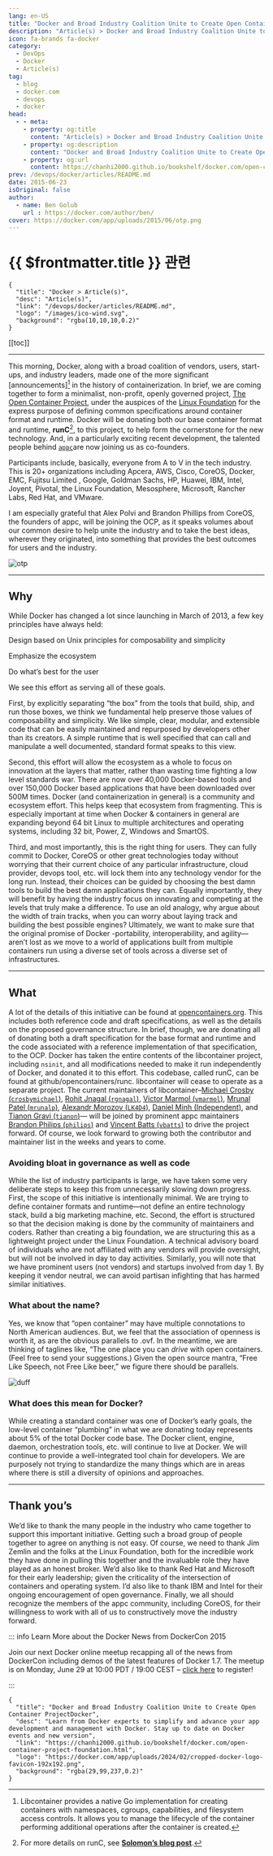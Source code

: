 ```yaml
---
lang: en-US
title: "Docker and Broad Industry Coalition Unite to Create Open Container ProjectDocker"
description: "Article(s) > Docker and Broad Industry Coalition Unite to Create Open Container ProjectDocker"
icon: fa-brands fa-docker
category:
  - DevOps
  - Docker
  - Article(s)
tag:
  - blog
  - docker.com
  - devops
  - docker
head:
  - - meta:
    - property: og:title
      content: "Article(s) > Docker and Broad Industry Coalition Unite to Create Open Container ProjectDocker"
    - property: og:description
      content: "Docker and Broad Industry Coalition Unite to Create Open Container ProjectDocker"
    - property: og:url
      content: https://chanhi2000.github.io/bookshelf/docker.com/open-container-project-foundation.html
prev: /devops/docker/articles/README.md
date: 2015-06-23
isOriginal: false
author:
  - name: Ben Golub
    url : https://docker.com/author/ben/
cover: https://docker.com/app/uploads/2015/06/otp.png
---
```


# {{ $frontmatter.title }} 관련

```component VPCard
{
  "title": "Docker > Article(s)",
  "desc": "Article(s)",
  "link": "/devops/docker/articles/README.md",
  "logo": "/images/ico-wind.svg",
  "background": "rgba(10,10,10,0.2)"
}
```

[[toc]]

---

<SiteInfo
  name="Docker and Broad Industry Coalition Unite to Create Open Container ProjectDocker"
  desc="Learn from Docker experts to simplify and advance your app development and management with Docker. Stay up to date on Docker events and new version"
  url="https://docker.com/blog/open-container-project-foundation"
  logo="https://docker.com/app/uploads/2024/02/cropped-docker-logo-favicon-192x192.png"
  preview="https://docker.com/app/uploads/2015/06/otp.png"/>

This morning, Docker, along with a broad coalition of vendors, users, start-ups, and industry leaders, made one of the more significant [announcements][^1] in the history of containerization. In brief, we are coming together to form a minimalist, non-profit, openly governed project, [<FontIcon icon="fas fa-globe"/>The Open Container Project](https://opencontainers.org), under the auspices of the [<FontIcon icon="fas fa-globe"/>Linux Foundation](https://linuxfoundation.org) for the express purpose of defining common specifications around container format and runtime. Docker will be donating both our base container format and runtime, **runC**[^2], to this project, to help form the cornerstone for the new technology. And, in a particularly exciting recent development, the talented people behind [<FontIcon icon="iconfont icon-github"/>`appc`](https://github.com/appc)are now joining us as co-founders.  

Participants include, basically, everyone from A to V in the tech industry. This is 20+ organizations including Apcera, AWS, Cisco, CoreOS, Docker, EMC, Fujitsu Limited , Google, Goldman Sachs, HP, Huawei, IBM, Intel, Joyent, Pivotal, the Linux Foundation, Mesosphere, Microsoft, Rancher Labs, Red Hat, and VMware.

I am especially grateful that Alex Polvi and Brandon Phillips from CoreOS, the founders of appc, will be joining the OCP, as it speaks volumes about our common desire to help unite the industry and to take the best ideas, wherever they originated, into something that provides the best outcomes for users and the industry.

![otp](https://docker.com/app/uploads/2015/06/otp.png) 

---

## Why

While Docker has changed a lot since launching in March of 2013, a few key principles have always held:

Design based on Unix principles for composability and simplicity  

Emphasize the ecosystem

Do what’s best for the user

We see this effort as serving all of these goals.

First, by explicitly separating “the box” from the tools that build, ship, and run those boxes, we think we fundamental help preserve those values of composability and simplicity. We like simple, clear, modular, and extensible code that can be easily maintained and repurposed by developers other than its creators. A simple runtime that is well specified that can call and manipulate a well documented, standard format speaks to this view.

Second, this effort will allow the ecosystem as a whole to focus on innovation at the layers that matter, rather than wasting time fighting a low level standards war. There are now over 40,000 Docker-based tools and over 150,000 Docker based applications that have been downloaded over 500M times. Docker (and containerization in general) is a community and ecosystem effort. This helps keep that ecosystem from fragmenting. This is especially important at time when Docker & containers in general are expanding beyond 64 bit Linux to multiple architectures and operating systems, including 32 bit, Power, Z, Windows and SmartOS.

Third, and most importantly, this is the right thing for users. They can fully commit to Docker, CoreOS or other great technologies today without worrying that their current choice of any particular infrastructure, cloud provider, devops tool, etc. will lock them into any technology vendor for the long run. Instead, their choices can be guided by choosing the best damn tools to build the best damn applications they can. Equally importantly, they will benefit by having the industry focus on innovating and competing at the levels that truly make a difference. To use an old analogy, why argue about the width of train tracks, when you can worry about laying track and building the best possible engines? Ultimately, we want to make sure that the original promise of Docker -portability, interoperability, and agility—aren’t lost as we move to a world of applications built from multiple containers run using a diverse set of tools across a diverse set of infrastructures.

---

## What

A lot of the details of this initiative can be found at [<FontIcon icon="fas fa-globe"/>opencontainers.org](https://opencontainers.org). This includes both reference code and draft specifications, as well as the details on the proposed governance structure. In brief, though, we are donating all of donating both a draft specification for the base format and runtime and the code associated with a reference implementation of that specification, to the OCP. Docker has taken the entire contents of the libcontainer project, including `nsinit`, and all modifications needed to make it run independently of Docker, and donated it to this effort. This codebase, called runC, can be found at github/opencontainers/runc. libcontainer will cease to operate as a separate project. The current maintainers of libcontainer–[Michael Crosby (<FontIcon icon="fa-brands fa-x-twitter"/>`crosbymichael`)](http://twitter.com/crosbymichael), [Rohit Jnagal (<FontIcon icon="fa-brands fa-x-twitter"/>`rgnagal`)](http://twitter.com/rgnagal), [Victor Marmol (<FontIcon icon="fa-brands fa-x-twitter"/>`vmarmol`)](https://twitter.com/vmarmol), [Mrunal Patel (<FontIcon icon="fa-brands fa-x-twitter"/>`mrunalp`)](https://twitter.com/mrunalp), [Alexandr Morozov (<FontIcon icon="fa-brands fa-x-twitter"/>`LK4D4`)](https://twitter.com/LK4D4), [Daniel Minh (Independent)](https://twitter.com/LK4D4), and [Tianon Gravi (<FontIcon icon="fa-brands fa-x-twitter"/>`tianon`)](https://twitter.com/tianon)— will be joined by prominent appc maintainers [Brandon Philips (<FontIcon icon="fa-brands fa-x-twitter"/>`philips`)](https://twitter.com/philips) and [Vincent Batts (<FontIcon icon="fa-brands fa-x-twitter"/>`vbatts`)](https://twitter.com/vbatts) to drive the project forward. Of course, we look forward to growing both the contributor and maintainer list in the weeks and years to come.

### Avoiding bloat in governance as well as code

While the list of industry participants is large, we have taken some very deliberate steps to keep this from unnecessarily slowing down progress. First, the scope of this initiative is intentionally minimal. We are trying to define container formats and runtime—not define an entire technology stack, build a big marketing machine, etc. Second, the effort is structured so that the decision making is done by the community of maintainers and coders. Rather than creating a big foundation, we are structuring this as a lightweight project under the Linux Foundation. A technical advisory board of individuals who are not affiliated with any vendors will provide oversight, but will not be involved in day to day activities. Similarly, you will note that we have prominent users (not vendors) and startups involved from day 1. By keeping it vendor neutral, we can avoid partisan infighting that has harmed similar initiatives.

### What about the name?

Yes, we know that “open container” may have multiple connotations to North American audiences. But, we feel that the association of openness is worth it, as are the obvious parallels to .ovf. In the meantime, we are thinking of taglines like, “The one place you can *drive* with open containers. (Feel free to send your suggestions.) Given the open source mantra, “Free Like Speech, not Free Like beer,” we figure there should be parallels.

![duff](https://docker.com/app/uploads/2015/06/duff-300x206.png)

### What does this mean for Docker?

While creating a standard container was one of Docker’s early goals, the low-level container “plumbing” in what we are donating today represents about 5% of the total Docker code base. The Docker client, engine, daemon, orchestration tools, etc. will continue to live at Docker. We will continue to provide a well-integrated tool chain for developers. We are purposely not trying to standardize the many things which are in areas where there is still a diversity of opinions and approaches.

---

## Thank you’s

We’d like to thank the many people in the industry who came together to support this important initiative. Getting such a broad group of people together to agree on anything is not easy. Of course, we need to thank Jim Zemlin and the folks at the Linux Foundation, both for the incredible work they have done in pulling this together and the invaluable role they have played as an honest broker. We’d also like to thank Red Hat and Microsoft for their early leadership; given the criticality of the intersection of containers and operating system. I’d also like to thank IBM and Intel for their ongoing encouragement of open governance. Finally, we all should recognize the members of the appc community, including CoreOS, for their willingness to work with all of us to constructively move the industry forward.

[^1]: Libcontainer provides a native Go implementation for creating containers with namespaces, cgroups, capabilities, and filesystem access controls. It allows you to manage the lifecycle of the container performing additional operations after the container is created.
[^2]: For more details on runC, see [**Solomon’s blog post**](/docker.com/runc.md).  

::: info Learn More about the Docker News from DockerCon 2015

<SiteInfo
  name="Docker Online Meetup #21: DockerCon Recap, Mon, Jun 29, 2015, 10:00 AM   | Meetup"
  desc="Docker HQ is buzzing with excitement. By now you may have seen numerous blog posts, tweets, and general noise surrounding DockerCon. In case you are not able to join us in "
  url="https://meetup.com/docker-online-meetup/events/222855066//"
  logo="https://secure.meetupstatic.com/next/images/general/m_swarm_196x196.png"
  preview="https://secure.meetupstatic.com/photos/event/c/b/8/d/600_505012109.jpeg"/>

Join our next Docker online meetup recapping all of the news from DockerCon including demos of the latest features of Docker 1.7. The meetup is on Monday, June 29 at 10:00 PDT / 19:00 CEST – [<FontIcon icon="fas fa-globe"/>click here](http://meetup.com/Docker-Online-Meetup/events/222855066/) to register!

:::

```component VPCard
{
  "title": "Docker and Broad Industry Coalition Unite to Create Open Container ProjectDocker",
  "desc": "Learn from Docker experts to simplify and advance your app development and management with Docker. Stay up to date on Docker events and new version",
  "link": "https://chanhi2000.github.io/bookshelf/docker.com/open-container-project-foundation.html",
  "logo": "https://docker.com/app/uploads/2024/02/cropped-docker-logo-favicon-192x192.png",
  "background": "rgba(29,99,237,0.2)"
}
```
